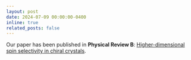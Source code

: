 ```yaml
---
layout: post
date: 2024-07-09 00:00:00-0400
inline: true
related_posts: false
---
```


Our paper has been published in <b>Physical Review B</b>: <a href='https://journals.aps.org/prb/abstract/10.1103/PhysRevB.110.045434'>Higher-dimensional spin selectivity in chiral crystals</a>.
